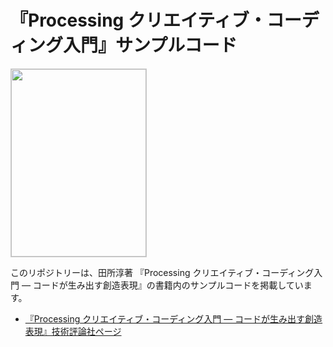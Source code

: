 # 『Processing クリエイティブ・コーディング入門』サンプルコード

<img src="https://images-na.ssl-images-amazon.com/images/I/71fT8va-KwL.jpg" width="216" height="300" style="border: 1px solid #cccccc">

このリポジトリーは、田所淳著 『Processing クリエイティブ・コーディング入門 ― コードが生み出す創造表現』の書籍内のサンプルコードを掲載しています。

- [『Processing クリエイティブ・コーディング入門 ― コードが生み出す創造表現』技術評論社ページ](http://gihyo.jp/book/2017/978-4-7741-8867-6)
